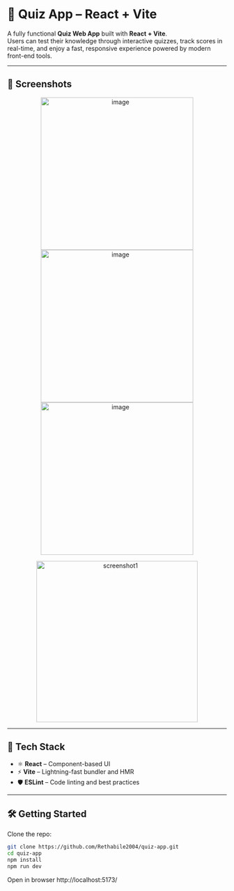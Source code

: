 # 🎯 Quiz App – React + Vite  

A fully functional **Quiz Web App** built with **React + Vite**.  
Users can test their knowledge through interactive quizzes, track scores in real-time, and enjoy a fast, responsive experience powered by modern front-end tools.  

---

## 📸 Screenshots  

<p align="center">
<img width="350" alt="image" src="https://github.com/user-attachments/assets/d9dccbf2-a7b3-44b2-b531-f50c4e198bd7" />
<img width="350" alt="image" src="https://github.com/user-attachments/assets/58b467c7-edc3-4377-bead-3389034efae4" />
<img width="350" alt="image" src="https://github.com/user-attachments/assets/b3f62f4e-d213-4bda-883b-ec34fa1f886a" />
  
</p>  

<p align="center">
  <img width="370"  alt="screenshot1" src="https://github.com/user-attachments/assets/d4d2604a-68bf-43a0-80dc-6e28570c352d" />
</p>  

---

## 🚀 Tech Stack  

- ⚛️ **React** – Component-based UI  
- ⚡ **Vite** – Lightning-fast bundler and HMR  
- 🛡️ **ESLint** – Code linting and best practices  

---

## 🛠️ Getting Started  

Clone the repo:  
```bash
git clone https://github.com/Rethabile2004/quiz-app.git
cd quiz-app
npm install
npm run dev
```
Open in browser
http://localhost:5173/


